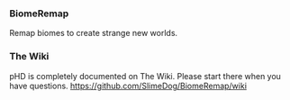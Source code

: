 ### BiomeRemap
Remap biomes to create strange new worlds.

### The Wiki
pHD is completely documented on The Wiki. Please start there when you have questions.
https://github.com/SlimeDog/BiomeRemap/wiki
